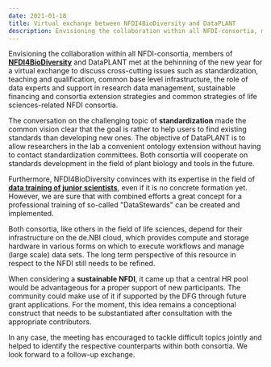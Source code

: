 ```yaml
---
date: 2021-01-18
title: Virtual exchange between NFDI4BioDiversity and DataPLANT
description: Envisioning the collaboration within all NFDI-consortia, members NFDI4BioDiversity and DataPLANT met at the behinning of the new year for a virtual exchange to discuss cross-cutting issues such as standardization, teaching and qualification, common base level infrastructure, the role of data experts and support in research data management, sustainable financing and consortia extension strategies and common strategies of life sciences-related NFDI consortia. The conversation on the challenging ...
---
```


Envisioning the collaboration within all NFDI-consortia, members of **[NFDI4BioDiversity](https://www.nfdi4biodiversity.org/)** and DataPLANT met at the behinning of the new year for a virtual exchange to discuss cross-cutting issues such as standardization, teaching and qualification, common base level infrastructure, the role of data experts and support in research data management, sustainable financing and consortia extension strategies and common strategies of life sciences-related NFDI consortia. 

The conversation on the challenging topic of **standardization** made the common vision clear that the goal is rather to help users to find existing standards than developing new ones. The objective of DataPLANT is to allow researchers in the lab a convenient ontology extension without having to contact standardization committees. Both consortia will cooperate on standards development in the field of plant biology and tools in the future.

Furthermore, NFDI4BioDiversity convinces with its expertise in the field of **[data training of junior scientists](https://www.uni-bremen.de/research-alliance/forschungsdaten/data-train)**, even if it is no concrete formation yet. However, we are sure that with combined efforts a great concept for a professional training of so-called "DataStewards" can be created and implemented.

Both consortia, like others in the field of life sciences, depend for their infrastructure on the de.NBI cloud, which provides compute and storage hardware in various forms on which to execute workflows and manage (large scale) data sets. The long term perspective of this resource in respect to the NFDI still needs to be refined.

When considering a **sustainable NFDI**, it came up that a central HR pool would be advantageous for a proper support of new participants. The community could make use of it if supported by the DFG through future grant applications. For the moment, this idea remains a conceptional construct that needs to be substantiated after consultation with the  appropriate contributors.

In any case, the meeting has encouraged to tackle difficult topics jointly and helped to identify the respective counterparts within both consortia. We look forward to a follow-up exchange.